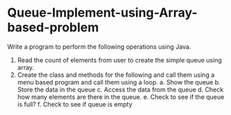# Queue-Implement-using-Array-based-problem
Write a program to perform the following operations using Java.
1. Read the count of elements from user to create the simple queue using array. 
2. Create the class and methods for the following and call them using a menu based program and 
call them using a loop.
a. Show the queue
b. Store the data in the queue
c. Access the data from the queue
d. Check how many elements are there in the queue.
e. Check to see if the queue is full?
f. Check to see if queue is empty
